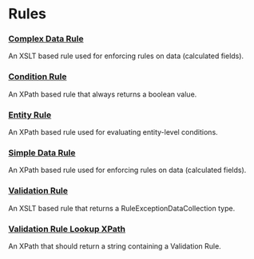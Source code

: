 # Rules

### [Complex Data Rule](/t/Complex-Data-Rule)

An XSLT based rule used for enforcing rules on data (calculated fields).

### [Condition Rule](/t/Condition-Rule)

An XPath based rule that always returns a boolean value.

### [Entity Rule](/t/Entity-Rule)

An XPath based rule used for evaluating entity-level conditions.

### [Simple Data Rule](/t/Simple-Data-Rule)

An XPath based rule used for enforcing rules on data (calculated fields).

### [Validation Rule](/t/Validation-Rule)

An XSLT based rule that returns a RuleExceptionDataCollection type.

### [Validation Rule Lookup XPath](/t/Validation-Rule-Lookup-XPath)

An XPath that should return a string containing a Validation Rule.
